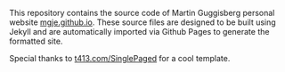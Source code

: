 
This repository contains the source code of Martin Guggisberg personal website [mgje.github.io](https://mgje.github.io). These source files are designed to be built using Jekyll and are automatically imported via Github Pages to generate the formatted site.

Special thanks to [t413.com/SinglePaged](t413.com/SinglePaged) for a cool template.

